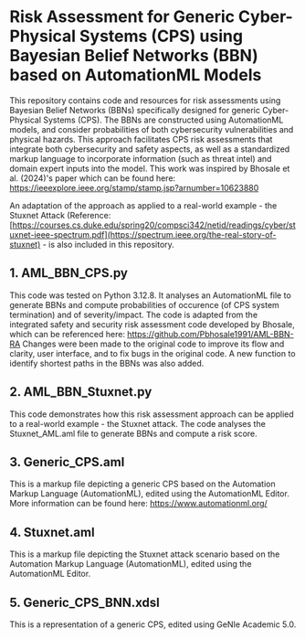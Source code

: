# Risk Assessment for Generic Cyber-Physical Systems (CPS) using Bayesian Belief Networks (BBN) based on AutomationML Models

This repository contains code and resources for risk assessments using Bayesian Belief Networks (BBNs) specifically designed for generic Cyber-Physical Systems (CPS). The BBNs are constructed using AutomationML models, and consider probabilities of both cybersecurity vulnerabilities and physical hazards. This approach facilitates CPS risk assessments that integrate both cybersecurity and safety aspects, as well as a standardized markup language to incorporate information (such as threat intel) and domain expert inputs into the model. This work was inspired by Bhosale et al. (2024)'s paper which can be found here: https://ieeexplore.ieee.org/stamp/stamp.jsp?arnumber=10623880

An adaptation of the approach as applied to a real-world example - the Stuxnet Attack (Reference: [https://courses.cs.duke.edu/spring20/compsci342/netid/readings/cyber/stuxnet-ieee-spectrum.pdf](https://spectrum.ieee.org/the-real-story-of-stuxnet) - is also included in this repository.


## 1. AML_BBN_CPS.py
This code was tested on Python 3.12.8. It analyses an AutomationML file to generate BBNs and compute probabilities of occurence (of CPS system termination) and of severity/impact. The code is adapted from the integrated safety and security risk assessment code developed by Bhosale, which can be referenced here: https://github.com/Pbhosale1991/AML-BBN-RA Changes were been made to the original code to improve its flow and clarity, user interface, and to fix bugs in the original code. A new function to identify shortest paths in the BBNs was also added.

## 2. AML_BBN_Stuxnet.py
This code demonstrates how this risk assessment approach can be applied to a real-world example - the Stuxnet attack. The code  analyses the Stuxnet_AML.aml file to generate BBNs and compute a risk score.

## 3. Generic_CPS.aml
This is a markup file depicting a generic CPS based on the Automation Markup Language (AutomationML), edited using the AutomationML Editor. More information can be found here: https://www.automationml.org/

## 4. Stuxnet.aml
This is a markup file depicting the Stuxnet attack scenario based on the Automation Markup Language (AutomationML), edited using the AutomationML Editor.

## 5. Generic_CPS_BNN.xdsl
This is a representation of a generic CPS, edited using GeNIe Academic 5.0.
